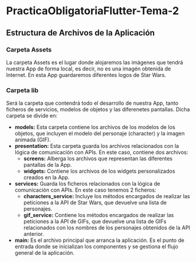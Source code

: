 # PracticaObligatoriaFlutter-Tema-2

## Estructura de Archivos de la Aplicación
### Carpeta Assets
La carpeta Assets es el lugar donde alojaremos las imágenes que tendrá nuestra App de forma local, es decir, no es una imagén obtenida de Internet.
En esta App guardaremos diferentes logos de Star Wars.

### Carpeta lib
Será la carpeta que contendrá todo el desarrollo de nuestra App, tanto ficheros de servicios, modelos de objetos y las diferenetes pantallas.
Dicha carpeta se divide en:
  - **models:** Esta carpeta contiene los archivos de los modelos de los objetos, que incluyen el modelo del personaje (character) y la imagen animada (GIF).
  - **presentation:** Esta carpeta guarda los archivos relacionados con la lógica de comunicación con APIs. En este caso, contiene dos archivos:
    - **screens:** Alberga los archivos que representan las diferentes pantallas de la App.
    - **widgets:** Contiene los archivos de los widgets personalizados creados en la App.
  - **services:** Guarda los ficheros relacionados con la lógica de comunicación con APIs. En este caso tenemos 2 ficheros:
      - **characters_service:** Incluye los métodos encargados de realizar las peticiones a la API de Star Wars, que devuelve una lista de personajes.
      - **gif_service:** Contiene los métodos encargados de realizar las peticiones a la API de GIFs, que devuelve una lista de GIFs relacionados con los nombres de los personajes obtenidos de la API anterior.
  - **main:**  Es el archivo principal que arranca la aplicación. Es el punto de entrada donde se inicializan los componentes y se gestiona el flujo general de la aplicación.

